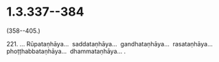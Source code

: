 

# 1.3.337--384



(358--405.)

221\. … Rūpataṇhāya…  saddataṇhāya…  gandhataṇhāya…  rasataṇhāya…  phoṭṭhabbataṇhāya…  dhammataṇhāya… .




